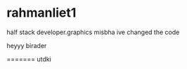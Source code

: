 # rahmanliet1
half stack developer.graphics
misbha ive changed the code

heyyy birader


=======
utdki




